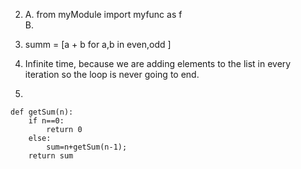 



2. 
	A. from myModule import myfunc as f  
	B. 
	
3. summ = [a + b for a,b in even,odd ]	
	
4. Infinite time, because we are adding elements to the list in every iteration so the loop is never going to end.
	
	
5. 

	def getSum(n):  
		if n==0:  
			return 0  
 		else:  
			sum=n+getSum(n-1);  
		return sum  